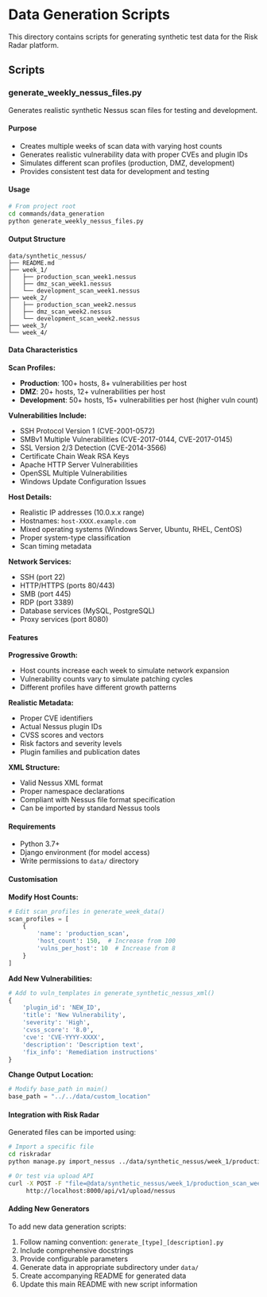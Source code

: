 # Data Generation Scripts

This directory contains scripts for generating synthetic test data for the Risk Radar platform.

## Scripts

### generate_weekly_nessus_files.py
Generates realistic synthetic Nessus scan files for testing and development.

#### Purpose
- Creates multiple weeks of scan data with varying host counts
- Generates realistic vulnerability data with proper CVEs and plugin IDs
- Simulates different scan profiles (production, DMZ, development)
- Provides consistent test data for development and testing

#### Usage
```bash
# From project root
cd commands/data_generation
python generate_weekly_nessus_files.py
```

#### Output Structure
```
data/synthetic_nessus/
├── README.md
├── week_1/
│   ├── production_scan_week1.nessus
│   ├── dmz_scan_week1.nessus
│   └── development_scan_week1.nessus
├── week_2/
│   ├── production_scan_week2.nessus
│   ├── dmz_scan_week2.nessus
│   └── development_scan_week2.nessus
├── week_3/
└── week_4/
```

#### Data Characteristics

**Scan Profiles:**
- **Production**: 100+ hosts, 8+ vulnerabilities per host
- **DMZ**: 20+ hosts, 12+ vulnerabilities per host  
- **Development**: 50+ hosts, 15+ vulnerabilities per host (higher vuln count)

**Vulnerabilities Include:**
- SSH Protocol Version 1 (CVE-2001-0572)
- SMBv1 Multiple Vulnerabilities (CVE-2017-0144, CVE-2017-0145)
- SSL Version 2/3 Detection (CVE-2014-3566)
- Certificate Chain Weak RSA Keys
- Apache HTTP Server Vulnerabilities
- OpenSSL Multiple Vulnerabilities
- Windows Update Configuration Issues

**Host Details:**
- Realistic IP addresses (10.0.x.x range)
- Hostnames: `host-XXXX.example.com`
- Mixed operating systems (Windows Server, Ubuntu, RHEL, CentOS)
- Proper system-type classification
- Scan timing metadata

**Network Services:**
- SSH (port 22)
- HTTP/HTTPS (ports 80/443)
- SMB (port 445)
- RDP (port 3389)
- Database services (MySQL, PostgreSQL)
- Proxy services (port 8080)

#### Features

**Progressive Growth:**
- Host counts increase each week to simulate network expansion
- Vulnerability counts vary to simulate patching cycles
- Different profiles have different growth patterns

**Realistic Metadata:**
- Proper CVE identifiers
- Actual Nessus plugin IDs
- CVSS scores and vectors
- Risk factors and severity levels
- Plugin families and publication dates

**XML Structure:**
- Valid Nessus XML format
- Proper namespace declarations
- Compliant with Nessus file format specification
- Can be imported by standard Nessus tools

#### Requirements
- Python 3.7+
- Django environment (for model access)
- Write permissions to `data/` directory

#### Customisation

**Modify Host Counts:**
```python
# Edit scan_profiles in generate_week_data()
scan_profiles = [
    {
        'name': 'production_scan',
        'host_count': 150,  # Increase from 100
        'vulns_per_host': 10  # Increase from 8
    }
]
```

**Add New Vulnerabilities:**
```python
# Add to vuln_templates in generate_synthetic_nessus_xml()
{
    'plugin_id': 'NEW_ID',
    'title': 'New Vulnerability',
    'severity': 'High',
    'cvss_score': '8.0',
    'cve': 'CVE-YYYY-XXXX',
    'description': 'Description text',
    'fix_info': 'Remediation instructions'
}
```

**Change Output Location:**
```python
# Modify base_path in main()
base_path = "../../data/custom_location"
```

#### Integration with Risk Radar
Generated files can be imported using:
```bash
# Import a specific file
cd riskradar
python manage.py import_nessus ../data/synthetic_nessus/week_1/production_scan_week1.nessus

# Or test via upload API
curl -X POST -F "file=@data/synthetic_nessus/week_1/production_scan_week1.nessus" \
     http://localhost:8000/api/v1/upload/nessus
```

#### Adding New Generators
To add new data generation scripts:
1. Follow naming convention: `generate_[type]_[description].py`
2. Include comprehensive docstrings
3. Provide configurable parameters
4. Generate data in appropriate subdirectory under `data/`
5. Create accompanying README for generated data
6. Update this main README with new script information 